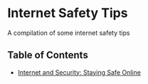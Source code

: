 # Internet Safety Tips
A compilation of some internet safety tips

## Table of Contents
- [Internet and Security: Staying Safe Online](https://github.com/ezeasorekene/internetsafetips/blob/master/stayingsafeonline.md)
